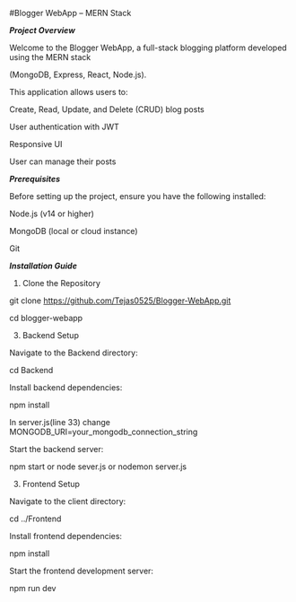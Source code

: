 #Blogger WebApp – MERN Stack

***Project Overview***

Welcome to the Blogger WebApp, a full-stack blogging platform developed using the MERN stack 

(MongoDB, Express, React, Node.js). 

This application allows users to:

Create, Read, Update, and Delete (CRUD) blog posts

User authentication with JWT

Responsive UI

User can manage their posts 

***Prerequisites***

Before setting up the project, ensure you have the following installed:

Node.js (v14 or higher)

MongoDB (local or cloud instance)

Git

***Installation Guide***

1. Clone the Repository

git clone https://github.com/Tejas0525/Blogger-WebApp.git

cd blogger-webapp

3. Backend Setup
   
Navigate to the Backend directory:

cd Backend

Install backend dependencies:

npm install

In server.js(line 33) change MONGODB_URI=your_mongodb_connection_string

Start the backend server:

npm start or node sever.js or nodemon server.js 

3. Frontend Setup
   
Navigate to the client directory:

cd ../Frontend

Install frontend dependencies:

npm install

Start the frontend development server:

npm run dev
